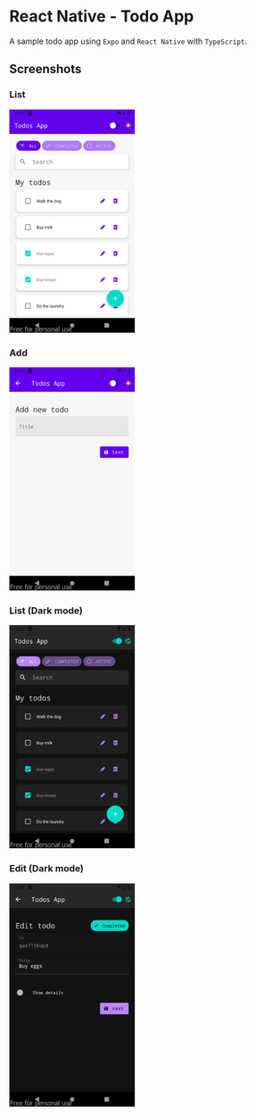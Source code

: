 # React Native - Todo App

A sample todo app using `Expo` and `React Native` with `TypeScript`.

## Screenshots

### List

<img src="./images/1.png" height="400px" width="auto"/>

### Add

<img src="./images/2.png" height="400px" width="auto"/>

### List (Dark mode)

<img src="./images/3.png" height="400px" width="auto"/>

### Edit (Dark mode)

<img src="./images/4.png" height="400px" width="auto"/>
